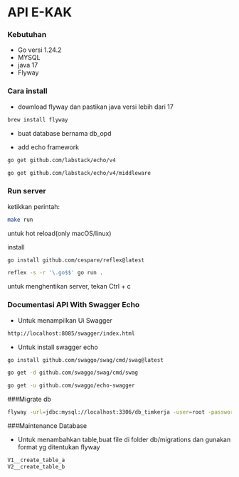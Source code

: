 # API E-KAK 


### Kebutuhan

- Go versi 1.24.2
- MYSQL
- java 17
- Flyway


### Cara install

- download flyway dan pastikan java versi lebih dari 17
```sh
brew install flyway
```

- buat database bernama db_opd

- add echo framework
```sh
go get github.com/labstack/echo/v4
```

```sh
go get github.com/labstack/echo/v4/middleware
```


### Run server

ketikkan perintah:

```sh
make run
```

untuk hot reload(only macOS/linux)

install
```sh
go install github.com/cespare/reflex@latest
```

```sh
reflex -s -r '\.go$$' go run .
```


untuk menghentikan server, tekan Ctrl + c



### Documentasi API With Swagger Echo
- Untuk menampilkan Ui Swagger
```sh
http://localhost:8085/swagger/index.html
```

- Untuk install swagger echo
```sh
go install github.com/swaggo/swag/cmd/swag@latest
```
```sh
go get -d github.com/swaggo/swag/cmd/swag
```
```sh
go get -u github.com/swaggo/echo-swagger
```

###Migrate db
```sh
flyway -url=jdbc:mysql://localhost:3306/db_timkerja -user=root -password=agnar -locations=filesystem:./db/migrations migrate
```

###Maintenance Database
- Untuk menambahkan table,buat file di folder db/migrations dan gunakan format yg ditentukan flyway
```sh
V1__create_table_a
V2__create_table_b
```
